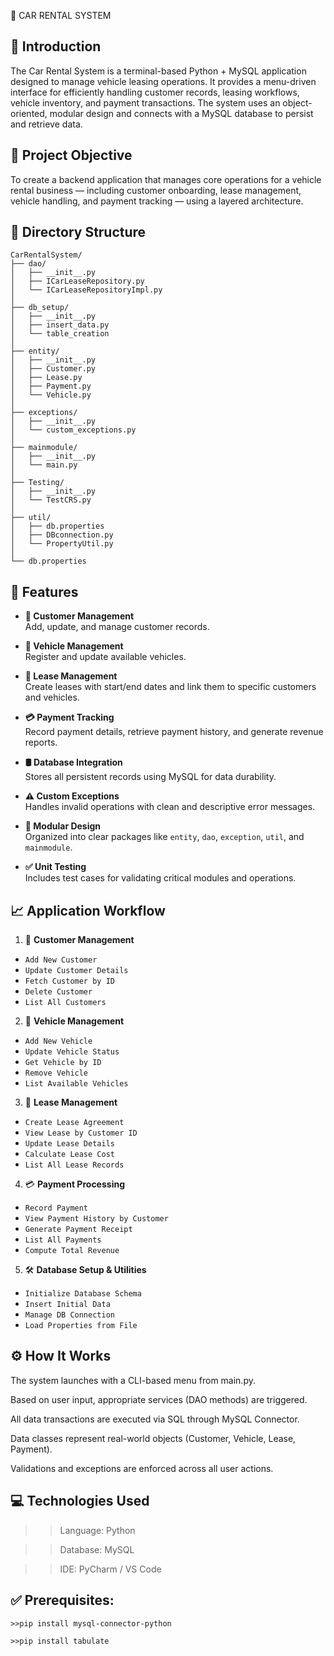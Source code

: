 🚗 CAR RENTAL SYSTEM

📘 Introduction
------------------
The Car Rental System is a terminal-based Python + MySQL application designed to manage vehicle leasing operations.
It provides a menu-driven interface for efficiently handling customer records, leasing workflows, vehicle inventory, and payment transactions.
The system uses an object-oriented, modular design and connects with a MySQL database to persist and retrieve data.

🎯 Project Objective
------------------------
To create a backend application that manages core operations for a vehicle rental business — including customer onboarding, lease management, vehicle handling, and payment tracking — using a layered architecture.

📁 Directory Structure
--------------------------
```text
CarRentalSystem/
├── dao/
│   ├── __init__.py
│   ├── ICarLeaseRepository.py
│   └── ICarLeaseRepositoryImpl.py
│
├── db_setup/
│   ├── __init__.py
│   ├── insert_data.py
│   └── table_creation
│
├── entity/
│   ├── __init__.py
│   ├── Customer.py
│   ├── Lease.py
│   ├── Payment.py
│   └── Vehicle.py
│
├── exceptions/
│   ├── __init__.py
│   └── custom_exceptions.py
│
├── mainmodule/
│   ├── __init__.py
│   └── main.py
│
├── Testing/
│   ├── __init__.py
│   └── TestCRS.py
│
├── util/
│   ├── db.properties
│   ├── DBconnection.py
│   └── PropertyUtil.py
│
└── db.properties
```
## 🚀 Features

- **👤 Customer Management**  
  Add, update, and manage customer records.

- **🚗 Vehicle Management**  
  Register and update available vehicles.

- **📄 Lease Management**  
  Create leases with start/end dates and link them to specific customers and vehicles.

- **💳 Payment Tracking**  
  Record payment details, retrieve payment history, and generate revenue reports.

- **🛢️ Database Integration**  
  Stores all persistent records using MySQL for data durability.

- **⚠️ Custom Exceptions**  
  Handles invalid operations with clean and descriptive error messages.

- **🧩 Modular Design**  
  Organized into clear packages like `entity`, `dao`, `exception`, `util`, and `mainmodule`.

- **✅ Unit Testing**  
  Includes test cases for validating critical modules and operations.


📈 Application Workflow
-------------------------
1. 👤 **Customer Management**
- `Add New Customer`
- `Update Customer Details`
- `Fetch Customer by ID`
- `Delete Customer`
- `List All Customers`

2. 🚗 **Vehicle Management**
- `Add New Vehicle`
- `Update Vehicle Status`
- `Get Vehicle by ID`
- `Remove Vehicle`
- `List Available Vehicles`

3. 📄 **Lease Management**
- `Create Lease Agreement`
- `View Lease by Customer ID`
- `Update Lease Details`
- `Calculate Lease Cost`
- `List All Lease Records`

4. 💳 **Payment Processing**
- `Record Payment`
- `View Payment History by Customer`
- `Generate Payment Receipt`
- `List All Payments`
- `Compute Total Revenue`

5. 🛠️ **Database Setup & Utilities**
- `Initialize Database Schema`
- `Insert Initial Data`
- `Manage DB Connection`
- `Load Properties from File`


⚙️ How It Works
-------------------
The system launches with a CLI-based menu from main.py.

Based on user input, appropriate services (DAO methods) are triggered.

All data transactions are executed via SQL through MySQL Connector.

Data classes represent real-world objects (Customer, Vehicle, Lease, Payment).

Validations and exceptions are enforced across all user actions.

💻 Technologies Used
------------------------
>>Language: Python 

>>Database: MySQL 

>>IDE: PyCharm / VS Code

✅ Prerequisites:
----------------
```text
>>pip install mysql-connector-python

>>pip install tabulate
```






